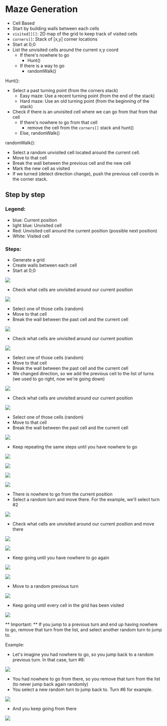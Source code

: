 # Maze Generation #


- Cell Based
- Start by building walls between each cells
- `visited[][]`: 2D map of the grid to keep track of visited cells
- `corners[]`: Stack of [x,y] corner locations
- Start at 0;0
- List the unvisited cells around the current x;y coord
	- If there's nowhere to go
		- Hunt()
	- If there is a way to go
		- randomWalk()

Hunt():
- Select a past turning point (from the corners stack)
	- Easy maze: Use a recent turning point (from the end of the stack)
	- Hard maze: Use an old turning point (from the beginning of the stack)
- Check if there is an unvisited cell where we can go from that from that  cell
	- If there's nowhere to go from that cell
		- remove the cell from the `corners[]` stack and hunt()
	- Else, randomWalk()


randomWalk():

- Select a random unvisited cell located around the current cell.
- Move to that cell
- Break the wall between the previous cell and the new cell
- Mark the new cell as visited
- If we turned (detect direction change), push the previous cell coords in the corner stack.



## Step by step ##

### Legend: ###
- blue: Current position
- light blue: Unvisited cell
- Red: Unvisited cell around the current position (possible next position)
- White: Visited cell

### Steps: ###

- Generate a grid
- Create walls between each cell
- Start at 0;0

![](http://i.imgur.com/L1qF5AY.png)


- Check what cells are unvisited around our current position

![](http://i.imgur.com/IVhTgor.png)


- Select one of those cells (random)
- Move to that cell
- Break the wall between the past cell and the current cell

![](http://i.imgur.com/nEJv6QE.png)


- Check what cells are unvisited around our current position

![](http://i.imgur.com/nTNK9lb.png)


- Select one of those cells (random)
- Move to that cell
- Break the wall between the past cell and the current cell
- We changed direction, so we add the previous cell to the list of turns (we used to go right, now we're going down)

![](http://i.imgur.com/ZP3WQLz.png)


- Check what cells are unvisited around our current position

![](http://i.imgur.com/PAKvcIt.png)


- Select one of those cells (random)
- Move to that cell
- Break the wall between the past cell and the current cell

![](http://i.imgur.com/DKxn3Ek.png)

- Keep repeating the same steps until you have nowhere to go

![](http://i.imgur.com/efKxYKZ.png)

![](http://i.imgur.com/4FRQBWf.png)

![](http://i.imgur.com/PNcaPgn.png)

![](http://i.imgur.com/zKeLMvk.png)


- There is nowhere to go from the current position
- Select a random turn and move there. For the example, we'll select turn #2

![](http://i.imgur.com/fpPCznf.png)


- Check what cells are unvisited around our current position and move there

![](http://i.imgur.com/6Vns6eU.png)

![](http://i.imgur.com/pDe4pzF.png)


- Keep going until you have nowhere to go again

![](http://i.imgur.com/qbZ6jjK.png)

![](http://i.imgur.com/5RLxdZZ.png)


- Move to a random previous turn

![](http://i.imgur.com/3n79psm.png)

- Keep going until every cell in the grid has been visited

![](http://i.imgur.com/oXt6Azc.png)

** Important: **
If you jump to a previous turn and end up having nowhere to go, remove that turn from the list, and select another random turn to jump to.

Example:

- Let's imagine you had nowhere to go, so you jump back to a random previous turn. In that case, turn #8:

![](http://i.imgur.com/o4Rduz1.png)

- You had nowhere to go from there, so you remove that turn from the list (to never jump back again randomly)
- You select a new random turn to jump back to. Turn #6 for example.

![](http://i.imgur.com/Oy4yLnH.png)

- And you keep going from there

![](http://i.imgur.com/HVwrIpF.png)